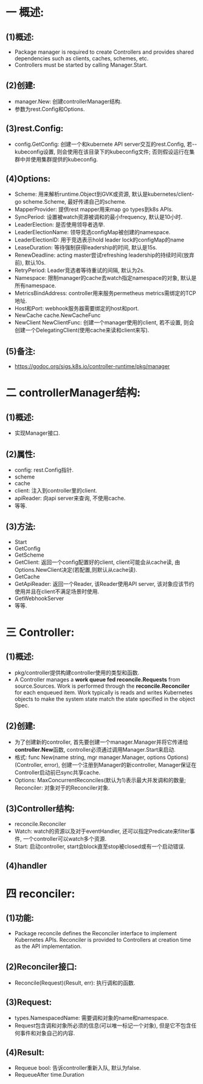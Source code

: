 # 一 概述:
## (1)概述:
- Package manager is required to create Controllers and provides shared dependencies such as clients, caches, schemes, etc. 
- Controllers must be started by calling Manager.Start.

## (2)创建:
- manager.New: 创建controllerManager结构.
- 参数为rest.Config和Options.

## (3)rest.Config:
- config.GetConfig: 创建一个和kubernete API server交互的rest.Config, 若--kubeconfig设置, 则会使用在该目录下的kubeconfig文件; 否则假设运行在集群中并使用集群提供的kubeconfig.

## (4)Options:
- Scheme: 用来解析runtime.Object到GVK或资源, 默认是kubernetes/client-go scheme.Scheme, 最好传递自己的scheme.
- MapperProvider: 提供rest mapper用来map go types到k8s APIs.
- SyncPeriod: 设置被watch资源被调和的最小frequency, 默认是10小时.
- LeaderElection: 是否使用领导者选举.
- LeaderElectionName: 领导竞选configMap被创建的namespace.
- LeaderElectionID: 用于竞选表示hold leader lock的configMap的name
- LeaseDuration: 等待强制获得leadership的时间, 默认是15s.
- RenewDeadline: acting master尝试refreshing leadership的持续时间(放弃前), 默认10s.
- RetryPeriod: Leader竞选者等待重试的间隔, 默认为2s.
- Namespace: 限制manager的cache去watch指定namespace的对象, 默认是所有namespace.
- MetricsBindAddress: controller用来服务permetheus metrics需绑定的TCP地址.
- Host和Port: webhook服务器需要绑定的host和port.
- NewCache cache.NewCacheFunc
- NewClient NewClientFunc: 创建一个manager使用的client, 若不设置, 则会创建一个DelegatingClient(使用cache来读和client来写).

## (5)备注:
- https://godoc.org/sigs.k8s.io/controller-runtime/pkg/manager

# 二 controllerManager结构: 
## (1)概述:
- 实现Manager接口.

## (2)属性:
- config: rest.Config指针.
- scheme
- cache
- client: 注入到controller里的client.
- apiReader: 向api server来查询, 不使用cache.
- 等等.

## (3)方法:
- Start
- GetConfig
- GetScheme
- GetClient: 返回一个config配置好的client, client可能会从cache读, 由Options.NewClient决定(若配置,则默认从cache读).
- GetCache
- GetApiReader: 返回一个Reader, 该Reader使用API server, 该对象应该节约使用并且在client不满足场景时使用.
- GetWebhookServer
- 等等.


# 三 Controller:
## (1)概述:
- pkg/controller提供构建controller使用的类型和函数.
- A Controller manages a **work queue fed reconcile.Requests** from source.Sources. Work is performed through the **reconcile.Reconciler** for each enqueued item. Work typically is reads and writes Kubernetes objects to make the system state match the state specified in the object Spec.

## (2)创建:
- 为了创建新的controller, 首先要创建一个manager.Manager并将它传递给**controller.New**函数, controller必须通过调用Manager.Start来启动.
- 格式: func New(name string, mgr manager.Manager, options Options)(Controller, error), 创建一个注册到Manager的新controller, Manager保证在Controller启动前已sync共享cache.
- Options: MaxConcurrentReconciles(默认为1)表示最大并发调和的数量; Reconciler: 对象对于的Reconciler对象.

## (3)Controller结构:
- reconcile.Reconciler
- Watch: watch的资源以及对于eventHandler, 还可以指定Predicate来filter事件, 一个controller可以watch多个资源.
- Start: 启动controller, start会block直至stop被closed或有一个启动错误.

## (4)handler

# 四 reconciler:
## (1)功能:
- Package reconcile defines the Reconciler interface to implement Kubernetes APIs. Reconciler is provided to Controllers at creation time as the API implementation.

## (2)Reconciler接口:
- Reconcile(Request)(Result, err): 执行调和的函数.

## (3)Request:
- types.NamespacedName: 需要调和对象的name和namespace.
- Request包含调和对象所必须的信息(可以唯一标记一个对象), 但是它不包含任何事件和对象自己的内容.

## (4)Result:
- Requeue bool: 告诉controller重新入队, 默认为false.
- RequeueAfter time.Duration

